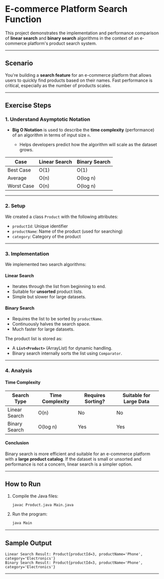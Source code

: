 
#  E-commerce Platform Search Function

This project demonstrates the implementation and performance comparison of **linear search** and **binary search** algorithms in the context of an e-commerce platform's product search system.

---

##  Scenario

You're building a **search feature** for an e-commerce platform that allows users to quickly find products based on their names. Fast performance is critical, especially as the number of products scales.

---

##  Exercise Steps

### 1. Understand Asymptotic Notation

* **Big O Notation** is used to describe the **time complexity** (performance) of an algorithm in terms of input size `n`.

    * Helps developers predict how the algorithm will scale as the dataset grows.

| Case       | Linear Search | Binary Search |
| ---------- | ------------- | ------------- |
| Best Case  | O(1)          | O(1)          |
| Average    | O(n)          | O(log n)      |
| Worst Case | O(n)          | O(log n)      |

---

### 2. Setup

We created a class `Product` with the following attributes:

* `productId`: Unique identifier
* `productName`: Name of the product (used for searching)
* `category`: Category of the product

---

### 3. Implementation

We implemented two search algorithms:

####  Linear Search

* Iterates through the list from beginning to end.
* Suitable for **unsorted** product lists.
* Simple but slower for large datasets.

####  Binary Search

* Requires the list to be sorted by `productName`.
* Continuously halves the search space.
* Much faster for large datasets.

The product list is stored as:

* A **`List<Product>`** (ArrayList) for dynamic handling.
* Binary search internally sorts the list using `Comparator`.

---

### 4. Analysis

####  Time Complexity

| Search Type   | Time Complexity | Requires Sorting? | Suitable for Large Data |
| ------------- | --------------- | ----------------- | ----------------------- |
| Linear Search | O(n)            |  No              |  No                    |
| Binary Search | O(log n)        |  Yes             |  Yes                   |

#### Conclusion

Binary search is more efficient and suitable for an e-commerce platform with a **large product catalog**. If the dataset is small or unsorted and performance is not a concern, linear search is a simpler option.

---


##  How to Run

1. Compile the Java files:

   ```bash
   javac Product.java Main.java
   ```

2. Run the program:

   ```bash
   java Main
   ```

---

##  Sample Output

```
Linear Search Result: Product{productId=3, productName='Phone', category='Electronics'}
Binary Search Result: Product{productId=3, productName='Phone', category='Electronics'}
```

---


